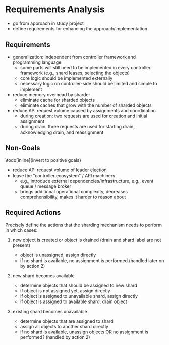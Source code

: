 # Requirements Analysis

- go from approach in study project
- define requirements for enhancing the approach/implementation

## Requirements

- generalization: independent from controller framework and programming language
  - some parts will still need to be implemented in every controller framework (e.g., shard leases, selecting the objects)
  - core logic should be implemented externally
  - necessary logic on controller-side should be limited and simple to implement
- reduce memory overhead by sharder
  - eliminate cache for sharded objects
  - eliminate caches that grow with the number of sharded objects
- reduce API request volume caused by assignments and coordination
  - during creation: two requests are used for creation and initial assignment
  - during drain: three requests are used for starting drain, acknowledging drain, and reassignment

## Non-Goals

\todo[inline]{invert to positive goals}

- reduce API request volume of leader election
- leave the "controller ecosystem" / API machinery
  - e.g., introduce external dependencies/infrastructure, e.g., event queue / message broker
  - brings additional operational complexity, decreases comprehensibility, makes it harder to reason about

## Required Actions

Precisely define the actions that the sharding mechanism needs to perform in which cases:

1. new object is created or object is drained (drain and shard label are not present)
   - object is unassigned, assign directly
   - if no shard is available, no assignment is performed (handled later on by action 2)

2. new shard becomes available
   - determine objects that should be assigned to new shard
   - if object is not assigned yet, assign directly
   - if object is assigned to unavailable shard, assign directly
   - if object is assigned to available shard, drain object

3. existing shard becomes unavailable
   - determine objects that are assigned to shard
   - assign all objects to another shard directly
   - if no shard is available, unassign objects OR no assignment is performed? (handled by action 2)
